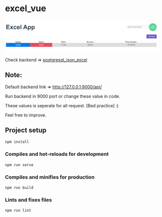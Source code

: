 # excel_vue

![excel_vue](images/excel_vue.PNG)

Check backend => [postgresql_json_excel](https://github.com/FurkanOzkaya/postgresql_json_excel)

## Note:

Default backend link => http://127.0.0.1:9000/api/

Run backend in 9000 port or change these value in code.

These  values is seperate for all request. [Bad practice] :)

Feel free to improve.

## Project setup
```
npm install
```

### Compiles and hot-reloads for development
```
npm run serve
```

### Compiles and minifies for production
```
npm run build
```

### Lints and fixes files
```
npm run lint
```
